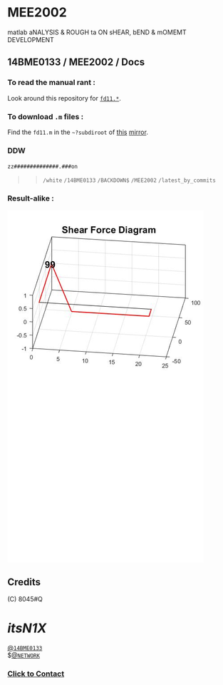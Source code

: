# MEE2002
matlab aNALYSIS &amp; ROUGH ta ON sHEAR, bEND &amp; mOMEMT DEVELOPMENT

## 14BME0133 / MEE2002 / Docs
### To read the manual rant :
Look around this repository for [`fd11.*`](fd11.md).
### To download `.m` files :
Find the `fd11.m` in the `~?subdiroot` of [this](https://github.com/itsN1X/MEE2002) [mirror](https://github.com/14bme0133/MEE2002).

### DDW
`zz##############.###on`
>> `/white`
>> `/14BME0133`
>> `/BACKDOWN$`
>> `/MEE2002`
>> `/latest_by_commits`

### Result-alike :
![](fd11_sheardia.jpg)
## Credits
(C) 8045#Q
# *itsN1X*  
[@`14BME0133`](https://14BME0133.GITHUB.IO)    
$[@`NETWORK`](https://ITSN1X.GITHUB.IO)    

### [Click to Contact](mailto:nikhil.pandita2014@vit.ac.in)
